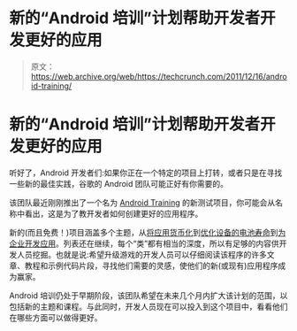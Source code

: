 # 新的“Android 培训”计划帮助开发者开发更好的应用 

> 原文：<https://web.archive.org/web/https://techcrunch.com/2011/12/16/android-training/>

# 新的“Android 培训”计划帮助开发者开发更好的应用

听好了，Android 开发者们:如果你正在一个特定的项目上打转，或者只是在寻找一些新的最佳实践，谷歌的 Android 团队可能正好有你需要的。

该团队最近刚刚推出了一个名为 [Android Training](https://web.archive.org/web/20221207172639/https://developer.android.com/training/index.html) 的新测试项目，你可能会从名称中看出，这是为了教开发者如何创建更好的应用程序。

新的(而且免费！)项目涵盖多个主题，从[将应用货币化](https://web.archive.org/web/20221207172639/https://developer.android.com/training/monetization/index.html)到[优化设备的电池寿命](https://web.archive.org/web/20221207172639/https://developer.android.com/training/monitoring-device-state/index.html)到[为企业开发应用](https://web.archive.org/web/20221207172639/https://developer.android.com/training/enterprise/index.html)。列表还在继续，每个“类”都有相当的深度，所以有足够的内容供开发人员挖掘。也就是说:希望升级游戏的开发人员可以仔细阅读该程序的许多文章、教程和示例代码片段，寻找他们需要的灵感，使他们的新(或现有)应用程序成为赢家。

Android 培训仍处于早期阶段，该团队希望在未来几个月内扩大该计划的范围，以包括新的主题和课程。与此同时，开发人员现在可以投入到这个项目中，看看他们在哪些方面可以做得更好。